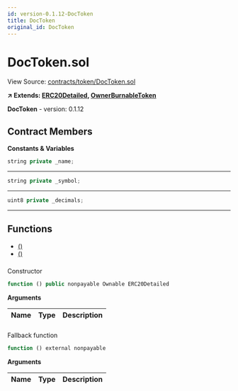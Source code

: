 ```yaml
---
id: version-0.1.12-DocToken
title: DocToken
original_id: DocToken
---
```


# DocToken.sol

View Source: [contracts/token/DocToken.sol](../../contracts/token/DocToken.sol)

**↗ Extends: [ERC20Detailed](ERC20Detailed.md), [OwnerBurnableToken](OwnerBurnableToken.md)**

**DocToken** - version: 0.1.12

## Contract Members
**Constants & Variables**

```js
string private _name;
```
---

```js
string private _symbol;
```
---

```js
uint8 private _decimals;
```
---

## Functions

- [()](#doctokensol)
- [()](#doctokensol)

### 

Constructor

```js
function () public nonpayable Ownable ERC20Detailed 
```

**Arguments**

| Name        | Type           | Description  |
| ------------- |------------- | -----|

### 

Fallback function

```js
function () external nonpayable
```

**Arguments**

| Name        | Type           | Description  |
| ------------- |------------- | -----|

